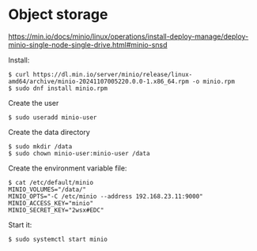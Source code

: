 # Object storage

https://min.io/docs/minio/linux/operations/install-deploy-manage/deploy-minio-single-node-single-drive.html#minio-snsd

Install:

```
$ curl https://dl.min.io/server/minio/release/linux-amd64/archive/minio-20241107005220.0.0-1.x86_64.rpm -o minio.rpm
$ sudo dnf install minio.rpm
```
Create the user

`$ sudo useradd minio-user`

Create the data directory

```
$ sudo mkdir /data
$ sudo chown minio-user:minio-user /data
```

Create the environment variable file:

```
$ cat /etc/default/minio
MINIO_VOLUMES="/data/"
MINIO_OPTS="-C /etc/minio --address 192.168.23.11:9000"
MINIO_ACCESS_KEY="minio"
MINIO_SECRET_KEY="2wsx#EDC"
```

Start it:

`$ sudo systemctl start minio`